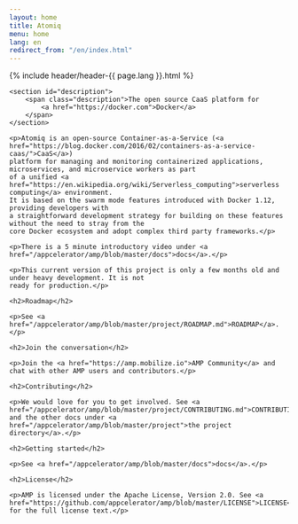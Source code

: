```yaml
---
layout: home
title: Atomiq
menu: home
lang: en
redirect_from: "/en/index.html"
---
```

<section id="home-content">
    {% include header/header-{{ page.lang }}.html %}
    <div id="overlay"></div>

    <section id="description">
        <span class="description">The open source CaaS platform for
            <a href="https://docker.com">Docker</a>
        </span>
    </section>

    <p>Atomiq is an open-source Container-as-a-Service (<a href="https://blog.docker.com/2016/02/containers-as-a-service-caas/">CaaS</a>)
    platform for managing and monitoring containerized applications,  microservices, and microservice workers as part
    of a unified <a href="https://en.wikipedia.org/wiki/Serverless_computing">serverless computing</a> environment.
    It is based on the swarm mode features introduced with Docker 1.12, providing developers with
    a straightforward development strategy for building on these features without the need to stray from the
    core Docker ecosystem and adopt complex third party frameworks.</p>

    <p>There is a 5 minute introductory video under <a href="/appcelerator/amp/blob/master/docs">docs</a>.</p>

    <p>This current version of this project is only a few months old and under heavy development. It is not
    ready for production.</p>

    <h2>Roadmap</h2>

    <p>See <a href="/appcelerator/amp/blob/master/project/ROADMAP.md">ROADMAP</a>.</p>

    <h2>Join the conversation</h2>

    <p>Join the <a href="https://amp.mobilize.io">AMP Community</a> and chat with other AMP users and contributors.</p>

    <h2>Contributing</h2>

    <p>We would love for you to get involved. See <a href="/appcelerator/amp/blob/master/project/CONTRIBUTING.md">CONTRIBUTING</a> and the other docs under <a href="/appcelerator/amp/blob/master/project">the project directory</a>.</p>

    <h2>Getting started</h2>

    <p>See <a href="/appcelerator/amp/blob/master/docs">docs</a>.</p>

    <h2>License</h2>

    <p>AMP is licensed under the Apache License, Version 2.0. See <a href="https://github.com/appcelerator/amp/blob/master/LICENSE">LICENSE</a>
    for the full license text.</p>
</section>


<!--
<section id="announcements">
  {% include announcement/announcement-{{ page.lang }}.md %}
</section>
-->
